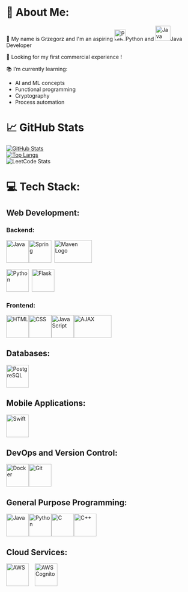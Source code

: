 # :speech_balloon: About Me:
:wave: My name is Grzegorz and I'm an aspiring 
<img src="https://img.icons8.com/color/48/000000/python.png" alt="Python" width="30" height="30"/>Python 
and 
<img src="https://img.icons8.com/color/48/000000/java-coffee-cup-logo.png" alt="Java" width="40" height="40"/>Java Developer<br>

👀 Looking for my first commercial experience !<br>

:books: I’m currently learning:<br>
  * AI and ML concepts
  * Functional programming
  * Cryptography
  * Process automation


# :chart_with_upwards_trend: GitHub Stats

[![GitHub Stats](https://github-readme-stats-sigma-five.vercel.app/api?username=Atrolide&theme=codeSTACKr&show_icons=true&line_height=27)](https://github.com/Atrolide)
<br>
[![Top Langs](https://github-readme-stats-sigma-five.vercel.app/api/top-langs/?username=Atrolide&theme=codeSTACKr)](https://github.com/Atrolide)
<br>
![LeetCode Stats](https://leetcard.jacoblin.cool/Atrolide?theme=nord&font=Share)




# 💻 Tech Stack:

## Web Development:
### Backend:
<img src="https://img.icons8.com/color/48/000000/java-coffee-cup-logo.png" alt="Java" width="60" height="60"/><img src="https://img.icons8.com/color/48/000000/spring-logo.png" alt="Spring" width="60" height="60"/>&nbsp;&nbsp;<img src="https://maven.apache.org/images/maven-logo-white-on-black.png" alt="Maven Logo" width="100" height="60"/> <br>

<img src="https://img.icons8.com/color/48/000000/python.png" alt="Python" width="60" height="60"/>&nbsp;&nbsp;<img src="https://img.icons8.com/ios-filled/48/FFFFFF/flask.png" alt="Flask" width="60" height="60"/>

### Frontend:
<img src="https://img.icons8.com/color/48/000000/html-5.png" alt="HTML" width="60" height="60"/><img src="https://img.icons8.com/color/48/000000/css3.png" alt="CSS" width="60" height="60"/><img src="https://img.icons8.com/color/48/000000/javascript.png" alt="JavaScript" width="60" height="60"/><img src="https://upload.wikimedia.org/wikipedia/commons/thumb/a/a1/AJAX_logo_by_gengns.svg/2560px-AJAX_logo_by_gengns.svg.png" alt="AJAX" width="100" height="60"/>

## Databases:
<img src="https://www.postgresql.org/media/img/about/press/elephant.png" alt="PostgreSQL" width="60" height="60"/>

## Mobile Applications:
<img src="https://img.icons8.com/color/48/000000/swift.png" alt="Swift" width="60" height="60"/>

## DevOps and Version Control:
<img src="https://img.icons8.com/color/48/000000/docker.png" alt="Docker" width="60" height="60"/><img src="https://img.icons8.com/color/48/000000/git.png" alt="Git" width="60" height="60"/>

## General Purpose Programming:
<img src="https://img.icons8.com/color/48/000000/java-coffee-cup-logo.png" alt="Java" width="60" height="60"/><img src="https://img.icons8.com/color/48/000000/python.png" alt="Python" width="60" height="60"/><img src="https://img.icons8.com/color/48/000000/c-programming.png" alt="C" width="60" height="60"/><img src="https://img.icons8.com/color/48/000000/c-plus-plus-logo.png" alt="C++" width="60" height="60"/>

## Cloud Services:
<img src="https://img.icons8.com/color/48/000000/amazon-web-services.png" alt="AWS" width="60" height="60"/> &nbsp;&nbsp;&nbsp;<img src="https://brandslogos.com/wp-content/uploads/images/large/aws-cognito-logo.png" alt="AWS Cognito" width="60" height="60"/>
